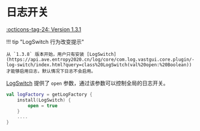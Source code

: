 # 日志开关

[:octicons-tag-24: Version 1.3.1](https://ave.entropy2020.cn/version/log-core/#131)

!!! tip "LogSwitch 行为改变提示"

    从 `1.3.8` 版本开始，用户只有安装 [LogSwitch](https://api.ave.entropy2020.cn/log/core/com.log.vastgui.core.plugin/-log-switch/index.html?query=class%20LogSwitch(val%20open:%20Boolean)) 才能够启用日志，默认情况下日志不会启用。

[LogSwitch](https://api.ave.entropy2020.cn/VastTools/com.ave.vastgui.tools.log.plugin/-log-switch/index.html) 提供了 `open` 参数，通过该参数可以控制全局的日志开关。

```kotlin
val logFactory = getLogFactory {
    install(LogSwitch) {
        open = true
    }
    .... 
}
```
